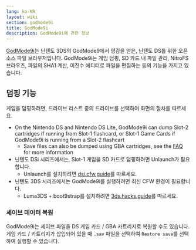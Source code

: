```yaml
---
lang: ko-KR
layout: wiki
section: godmode9i
title: GodMode9i
description: GodMode9i에 관한 정보
---
```


[GodMode9i](https://github.com/DS-Homebrew/GodMode9i/)는 닌텐도 3DS의 GodMode9에서 영감을 얻은, 닌텐도 DS를 위한 오픈소스 파일 브라우저입니다. GodMode9i는 게임 덤핑, SD 카드 내 파일 관리, NitroFS 브라우즈, 파일의 SHA1 계산, 이진수 에디터로 파일을 편집하는 등의 기능을 가지고 있습니다.

## 덤핑 기능

게임을 덤핑하려면, 드라이브 리스트 중의 드라이브를 선택하여 화면의 절차를 따르세요.
- On the Nintendo DS and Nintendo DS Lite, GodMode9i can dump Slot-2 cartridges if running from Slot-1 flashcard, or Slot-1 Game Cards if GodMode9i is running from a Slot-2 flashcart
   - Save files can also be dumped using GBA cartridges, see the [FAQ](faq?faq=how-do-i-dump-ds-saves-using-gba-save-data) for more information
- 닌텐도 DSi 시리즈에서는, Slot-1 게임을 SD 카드로 덤핑하려면 Unlaunch가 필요합니다.
   - Unlaunch를 설치하려면 [dsi.cfw.guide](https://dsi.cfw.guide/)를 따르세요.
- 닌텐도 3DS 시리즈에서는 GodMode9i를 실행하려면 최신 CFW 환경이 필요합니다.
   - Luma3DS + boot9strap를 설치하려면 [3ds.hacks.guide](https://3ds.hacks.guide/)를 따르세요.

### 세이브 데이터 복원
GodMode9i는 세이브 파일을 DS 게임 카드 / GBA 카트리지로 복원할 수도 있습니다. 게임 카드 / 카트리지가 삽입되어 있을 때 `.sav` 파일을 선택하여 `Restore save`를 선택하여 실행할 수 있습니다.
